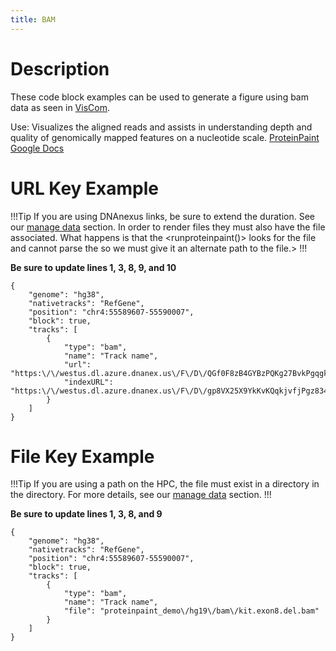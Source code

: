 ```yaml
---
title: BAM
---
```

# Description
These code block examples can be used to generate a figure using bam data as seen in [VisCom](https://viz.stjude.cloud/st-jude-cloud-demo/visualization/genomepaint-bam-track-example-beta~29).

Use: Visualizes the aligned reads and assists in understanding depth and quality of genomically mapped features on a nucleotide scale.
[ProteinPaint Google Docs](https://docs.google.com/presentation/d/1oGI72Vooc25oAKir4DmarNDjDmUcigQk65FU8niSE_k/edit#slide=id.g8398dfdab9_0_0)



# URL Key Example

!!!Tip
If you are using DNAnexus links, be sure to extend the duration. See our [manage data](https://university.stjude.cloud/docs/visualization-community/data-manage/) section.
In order to render <bam> files they must also have the <bai> file associated. What happens is that the <runproteinpaint()> looks for the <abi> file and cannot parse the <bam> so we must give it an alternate path to the <bai> file.>
!!!

**Be sure to update lines 1, 3, 8, 9, and 10**
```JS
{
    "genome": "hg38",
    "nativetracks": "RefGene",
    "position": "chr4:55589607-55590007",
    "block": true,
    "tracks": [
        {
            "type": "bam",
            "name": "Track name",
            "url": "https:\/\/westus.dl.azure.dnanex.us\/F\/D\/QGf0F8zB4GYBzPQKg27BvkPgqgk90yqyKfz67gVy\/kit.exon8.del.bam",
            "indexURL": "https:\/\/westus.dl.azure.dnanex.us\/F\/D\/gp8VX25X9YkKvKQqkjvfjPgz834zX51V0x6j7zF0\/kit.exon8.del.bam.bai"
        }
    ]
}
```

# File Key Example

!!!Tip
If you are using a path on the HPC, the file must exist in a directory in the <tp> directory.
For more details, see our [manage data](https://university.stjude.cloud/docs/visualization-community/data-manage/) section.
!!!

**Be sure to update lines 1, 3, 8, and 9**
```JS
{
    "genome": "hg38",
    "nativetracks": "RefGene",
    "position": "chr4:55589607-55590007",
    "block": true,
    "tracks": [
        {
            "type": "bam",
            "name": "Track name",
            "file": "proteinpaint_demo\/hg19\/bam\/kit.exon8.del.bam"   
        }
    ]
}
```